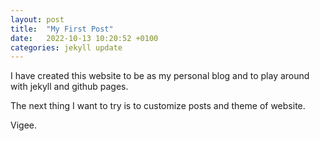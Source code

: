 ```yaml
---
layout: post
title:  "My First Post"
date:   2022-10-13 10:20:52 +0100
categories: jekyll update
---
```

I have created this website to be as my personal blog and to play around with jekyll and github pages.

The next thing I want to try is to customize posts and theme of website.

Vigee.